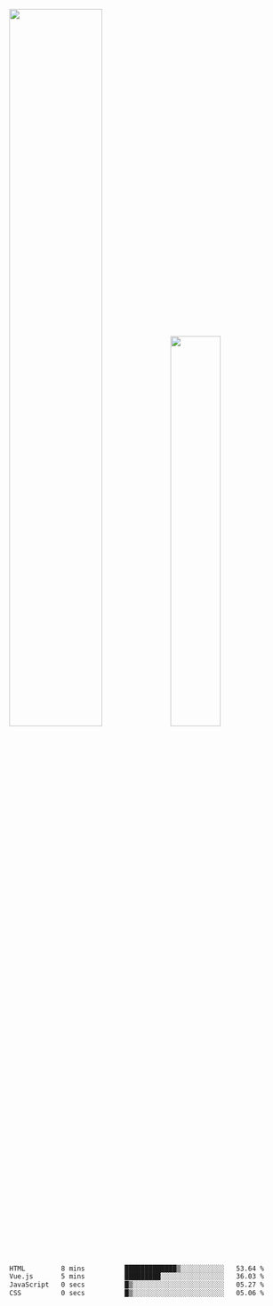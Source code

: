 <img align="" width="57.5%" src="https://github-readme-stats.vercel.app/api?username=Dream4ever&hide_title=true&hide_border=true&count_private=true&show_icons=true&include_all_commits=true&line_height=21" /><img align="" width="42.4%" src="https://github-readme-stats.vercel.app/api/top-langs/?username=Dream4ever&hide_title=true&count_private=true&show_icons=true&langs_count=6&hide_border=true&layout=compact" />

<!--START_SECTION:waka-->

```txt
HTML         8 mins          █████████████▒░░░░░░░░░░░   53.64 %
Vue.js       5 mins          █████████░░░░░░░░░░░░░░░░   36.03 %
JavaScript   0 secs          █▒░░░░░░░░░░░░░░░░░░░░░░░   05.27 %
CSS          0 secs          █▒░░░░░░░░░░░░░░░░░░░░░░░   05.06 %
```

<!--END_SECTION:waka-->
